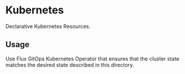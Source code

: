 # Kubernetes

Declarative Kubernetes Resources.

## Usage

Use Flux GitOps Kubernetes Operator that ensures that the cluster state matches the desired state described in this directory.

